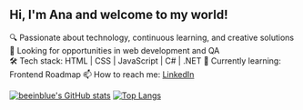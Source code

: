 ## Hi, I'm Ana and welcome to my world!
🔍 Passionate about technology, continuous learning, and creative solutions  
💼 Looking for opportunities in web development and QA  
🛠️ Tech stack: HTML | CSS | JavaScript | C# | .NET
🌱 Currently learning: Frontend Roadmap
📫 How to reach me: [LinkedIn](https://www.linkedin.com/in/anabeatriz-p/)

[![beeinblue's GitHub stats](https://github-readme-stats.vercel.app/api?username=beeinblue&show_icons=true&theme=radical&hide=issues,contribs)](https://github.com/anuraghazra/github-readme-stats)
[![Top Langs](https://github-readme-stats.vercel.app/api/top-langs/?username=beeinblue&layout=compact&theme=radical)](https://github.com/beeinblue)

